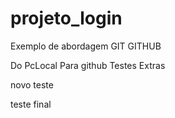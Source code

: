 # projeto_login
Exemplo de abordagem GIT GITHUB

Do PcLocal Para github
Testes Extras

novo teste

teste final
